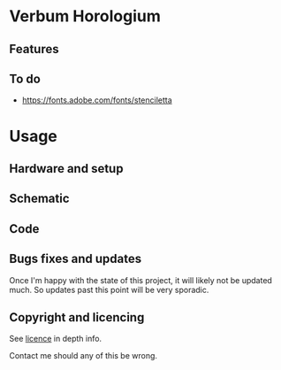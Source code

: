 # Verbum Horologium


## Features


## To do
- https://fonts.adobe.com/fonts/stenciletta

# Usage
## Hardware and setup

## Schematic

## Code

## Bugs fixes and updates
Once I'm happy with the state of this project, it will likely not be updated much. So updates past this point will be very sporadic.

## Copyright and licencing

See [licence](LICENSE) in depth info.

Contact me should any of this be wrong.

